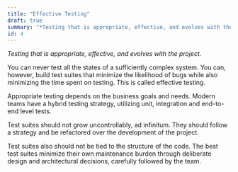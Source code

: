 ```yaml
---
title: "Effective Testing"
draft: true
summary: "*Testing that is appropriate, effective, and evolves with the project.*"
id: 4
---
```


*Testing that is appropriate, effective, and evolves with the project.*

You can never test all the states of a sufficiently complex system. You can, however, build test suites that minimize the likelihood of bugs while also minimizing the time spent on testing. This is called effective testing.

Appropriate testing depends on the business goals and needs. Modern teams have a hybrid testing strategy, utilizing unit, integration and end-to-end level tests. 

Test suites should not grow uncontrollably, ad infinitum. They should follow a strategy and be refactored over the development of the project.

Test suites also should not be tied to the structure of the code. The best test suites minimize their own maintenance burden through deliberate design and architectural decisions, carefully followed by the team.

